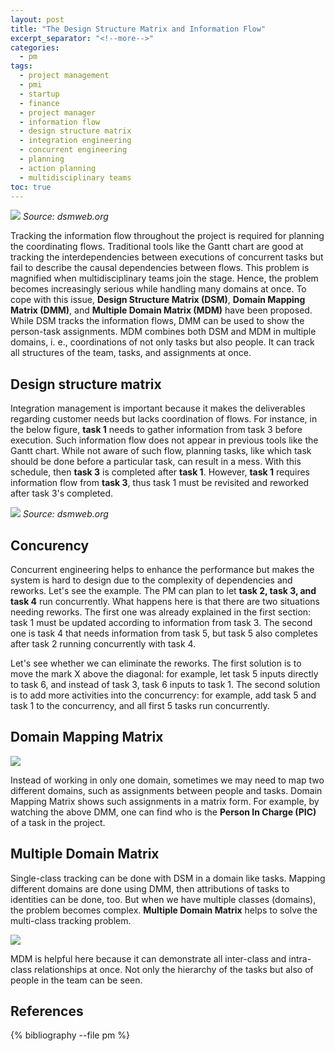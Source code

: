 ```yaml
---
layout: post
title: "The Design Structure Matrix and Information Flow"
excerpt_separator: "<!--more-->"
categories:
  - pm
tags:
  - project management
  - pmi
  - startup
  - finance
  - project manager
  - information flow
  - design structure matrix
  - integration engineering
  - concurrent engineering
  - planning
  - action planning
  - multidisciplinary teams
toc: true
---
```

![](https://dsmweborg.files.wordpress.com/2019/04/dsm_tutorial_basic3_9f5f52512b.jpg)
_Source: dsmweb.org_

Tracking the information flow throughout the project is required for planning the coordinating flows.
Traditional tools like the Gantt chart are good at tracking the interdependencies between executions of concurrent tasks but fail to describe the causal dependencies between flows.
This problem is magnified when multidisciplinary teams join the stage.
Hence, the problem becomes increasingly serious while handling many domains at once.
To cope with this issue, __Design Structure Matrix (DSM)__, __Domain Mapping Matrix (DMM)__, and __Multiple Domain Matrix (MDM)__ have been proposed.
While DSM tracks the information flows, DMM can be used to show the person-task assignments.
MDM combines both DSM and MDM in multiple domains, i. e., coordinations of not only tasks but also people.
It can track all structures of the team, tasks, and assignments at once.

<!--more-->

## Design structure matrix

Integration management is important because it makes the deliverables regarding customer needs but lacks coordination of flows.
For instance, in the below figure, __task 1__ needs to gather information from task 3 before execution.
Such information flow does not appear in previous tools like the Gantt chart.
While not aware of such flow, planning tasks, like which task should be done before a particular task, can result in a mess.
With this schedule, then __task 3__ is completed after __task 1__.
However, __task 1__ requires information flow from __task 3__, thus task 1 must be revisited and reworked after task 3's completed.

![](https://dsmweborg.files.wordpress.com/2019/04/dsm_tutorial_basic3_9f5f52512b.jpg)
_Source: dsmweb.org_

## Concurency

Concurrent engineering helps to enhance the performance but makes the system is hard to design due to the complexity of dependencies and reworks.
Let's see the example.
The PM can plan to let __task 2, task 3, and task 4__ run concurrently.
What happens here is that there are two situations needing reworks.
The first one was already explained in the first section: task 1 must be updated according to information from task 3.
The second one is task 4 that needs information from task 5, but task 5 also completes after task 2 running concurrently with task 4.

Let's see whether we can eliminate the reworks.
The first solution is to move the mark X above the diagonal: for example, let task 5 inputs directly to task 6, and instead of task 3, task 6 inputs to task 1.
The second solution is to add more activities into the concurrency: for example, add task 5 and task 1 to the concurrency, and all first 5 tasks run concurrently.

## Domain Mapping Matrix

![](https://dsmweborg.files.wordpress.com/2019/04/dmm_tutorial_basic_02_ffbdacd849.jpg)

Instead of working in only one domain, sometimes we may need to map two different domains, such as assignments between people and tasks.
Domain Mapping Matrix shows such assignments in a matrix form.
For example, by watching the above DMM, one can find who is the __Person In Charge (PIC)__ of a task in the project.

## Multiple Domain Matrix

Single-class tracking can be done with DSM in a domain like tasks.
Mapping different domains are done using DMM, then attributions of tasks to identities can be done, too.
But when we have multiple classes (domains), the problem becomes complex.
__Multiple Domain Matrix__ helps to solve the multi-class tracking problem.

![](https://dsmweborg.files.wordpress.com/2019/04/mdm_tutorial_basic.jpg)

MDM is helpful here because it can demonstrate all inter-class and intra-class relationships at once.
Not only the hierarchy of the tasks but also of people in the team can be seen.
## References

{% bibliography --file pm %}
